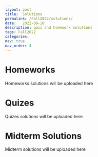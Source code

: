 ```yaml
---
layout: post
title:  Solutions
permalink: /Fall2022/solutions/
date:   2022-09-18
description: quiz and homework solutions
tags: Fall2022
categories:
nav: true
nav_order: 4
---
```

# Homeworks
<p>Homeworks solutions will be uploaded here</p>


# Quizes
<p>Quizes solutions will be uploaded here</p>

# Midterm Solutions
<p>Midterm solutions will be uploaded here</p>